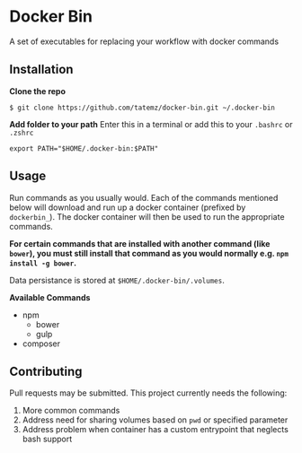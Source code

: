 # Docker Bin

A set of executables for replacing your workflow with docker commands


## Installation

**Clone the repo**
```
$ git clone https://github.com/tatemz/docker-bin.git ~/.docker-bin
```

**Add folder to your path**
Enter this in a terminal or add this to your `.bashrc` or `.zshrc`

```
export PATH="$HOME/.docker-bin:$PATH"
```

## Usage

Run commands as you usually would. Each of the commands mentioned below will download and run up a docker container (prefixed by `dockerbin_`). The docker container will then be used to run the appropriate commands.

**For certain commands that are installed with another command (like `bower`), you must still install that command as you would normally e.g. `npm install -g bower`.**

Data persistance is stored at `$HOME/.docker-bin/.volumes`.

**Available Commands**

* npm
  * bower
  * gulp
* composer


## Contributing
Pull requests may be submitted. This project currently needs the following:

1. More common commands
2. Address need for sharing volumes based on `pwd` or specified parameter
3. Address problem when container has a custom entrypoint that neglects bash support
